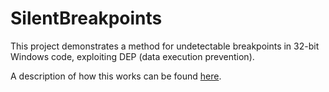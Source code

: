 SilentBreakpoints
=================

This project demonstrates a method for undetectable breakpoints in 32-bit Windows code, exploiting DEP (data execution prevention).

A description of how this works can be found [here](http://untainted.svbtle.com/exploiting-windows-dep-for-stealth-breakpoints).
